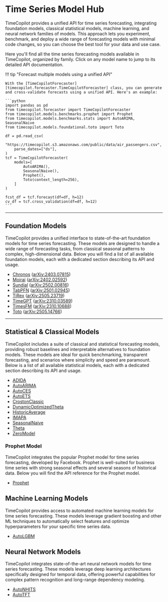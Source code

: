 # Time Series Model Hub


TimeCopilot provides a unified API for time series forecasting, integrating foundation models, classical statistical models, machine learning, and neural network families of models. This approach lets you experiment, benchmark, and deploy a wide range of forecasting models with minimal code changes, so you can choose the best tool for your data and use case.

Here you'll find all the time series forecasting models available in TimeCopilot, organized by family. Click on any model name to jump to its detailed API documentation.

!!! tip "Forecast multiple models using a unified API"

    With the [TimeCopilotForecaster][timecopilot.forecaster.TimeCopilotForecaster] class, you can generate and cross-validate forecasts using a unified API. Here's an example:

    ```python
    import pandas as pd
    from timecopilot.forecaster import TimeCopilotForecaster
    from timecopilot.models.benchmarks.prophet import Prophet
    from timecopilot.models.benchmarks.stats import AutoARIMA, SeasonalNaive
    from timecopilot.models.foundational.toto import Toto

    df = pd.read_csv(
        "https://timecopilot.s3.amazonaws.com/public/data/air_passengers.csv",
        parse_dates=["ds"],
    )
    tcf = TimeCopilotForecaster(
        models=[
            AutoARIMA(),
            SeasonalNaive(),
            Prophet(),
            Toto(context_length=256),
        ]
    )

    fcst_df = tcf.forecast(df=df, h=12)
    cv_df = tcf.cross_validation(df=df, h=12)
    ```

---

## Foundation Models

TimeCopilot provides a unified interface to state-of-the-art foundation models for time series forecasting. These models are designed to handle a wide range of forecasting tasks, from classical seasonal patterns to complex, high-dimensional data. Below you will find a list of all available foundation models, each with a dedicated section describing its API and usage.

- [Chronos](api/models/foundational/models.md#timecopilot.models.foundational.chronos) ([arXiv:2403.07815](https://arxiv.org/abs/2403.07815))
- [Moirai](api/models/foundational/models.md#timecopilot.models.foundational.moirai) ([arXiv:2402.02592](https://arxiv.org/abs/2402.02592))
- [Sundial](api/models/foundational/models.md#timecopilot.models.foundational.sundial) ([arXiv:2502.00816](https://arxiv.org/pdf/2502.00816))
- [TabPFN](api/models/foundational/models.md#timecopilot.models.foundational.tabpfn) ([arXiv:2501.02945](https://arxiv.org/abs/2501.02945))
- [TiRex](api/models/foundational/models.md#timecopilot.models.foundational.tirex) ([arXiv:2505.23719](https://arxiv.org/abs/2505.23719))
- [TimeGPT](api/models/foundational/models.md#timecopilot.models.foundational.timegpt) ([arXiv:2310.03589](https://arxiv.org/abs/2310.03589))
- [TimesFM](api/models/foundational/models.md#timecopilot.models.foundational.timesfm) ([arXiv:2310.10688](https://arxiv.org/abs/2310.10688))
- [Toto](api/models/foundational/models.md#timecopilot.models.foundational.toto) ([arXiv:2505.14766](https://arxiv.org/abs/2505.14766))

---

## Statistical & Classical Models

TimeCopilot includes a suite of classical and statistical forecasting models, providing robust baselines and interpretable alternatives to foundation models. These models are ideal for quick benchmarking, transparent forecasting, and scenarios where simplicity and speed are paramount. Below is a list of all available statistical models, each with a dedicated section describing its API and usage.

- [ADIDA](api/models/benchmarks/stats.md#timecopilot.models.benchmarks.stats.ADIDA)
- [AutoARIMA](api/models/benchmarks/stats.md#timecopilot.models.benchmarks.stats.AutoARIMA)
- [AutoCES](api/models/benchmarks/stats.md#timecopilot.models.benchmarks.stats.AutoCES)
- [AutoETS](api/models/benchmarks/stats.md#timecopilot.models.benchmarks.stats.AutoETS)
- [CrostonClassic](api/models/benchmarks/stats.md#timecopilot.models.benchmarks.stats.CrostonClassic)
- [DynamicOptimizedTheta](api/models/benchmarks/stats.md#timecopilot.models.benchmarks.stats.DynamicOptimizedTheta)
- [HistoricAverage](api/models/benchmarks/stats.md#timecopilot.models.benchmarks.stats.HistoricAverage)
- [IMAPA](api/models/benchmarks/stats.md#timecopilot.models.benchmarks.stats.IMAPA)
- [SeasonalNaive](api/models/benchmarks/stats.md#timecopilot.models.benchmarks.stats.SeasonalNaive)
- [Theta](api/models/benchmarks/stats.md#timecopilot.models.benchmarks.stats.Theta)
- [ZeroModel](api/models/benchmarks/stats.md#timecopilot.models.benchmarks.stats.ZeroModel)


### Prophet Model

TimeCopilot integrates the popular Prophet model for time series forecasting, developed by Facebook. Prophet is well-suited for business time series with strong seasonal effects and several seasons of historical data. Below you will find the API reference for the Prophet model.


- [Prophet](api/models/benchmarks/prophet.md/#timecopilot.models.benchmarks.prophet.Prophet)

## Machine Learning Models

TimeCopilot provides access to automated machine learning models for time series forecasting. These models leverage gradient boosting and other ML techniques to automatically select features and optimize hyperparameters for your specific time series data.

- [AutoLGBM](api/models/benchmarks/ml.md#timecopilot.models.benchmarks.ml.AutoLGBM)

## Neural Network Models

TimeCopilot integrates state-of-the-art neural network models for time series forecasting. These models leverage deep learning architectures specifically designed for temporal data, offering powerful capabilities for complex pattern recognition and long-range dependency modeling.

- [AutoNHITS](api/models/benchmarks/neural.md#timecopilot.models.benchmarks.neural.AutoNHITS)
- [AutoTFT](api/models/benchmarks/neural.md#timecopilot.models.benchmarks.neural.AutoTFT)